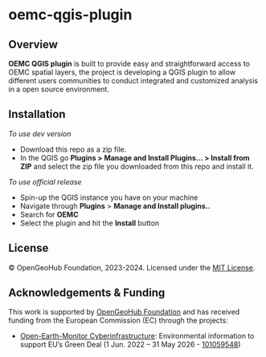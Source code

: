 # oemc-qgis-plugin

## Overview

**OEMC QGIS plugin** is built to provide easy and straightforward access to OEMC spatial layers, the project is developing a QGIS plugin to allow different users communities to conduct integrated and customized analysis in a open source environment.

## Installation

_To use dev version_
- Download this repo as a zip file.
- In the QGIS go __Plugins > Manage and Install Plugins... > Install from ZIP__ and select the zip file you downloaded from this repo and install it.

_To use official release_
- Spin-up the QGIS instance you have on your machine
- Navigate through **Plugins** > **Manage and Install plugins..** 
- Search for **OEMC** 
- Select the plugin and hit the **Install** button


## License
© OpenGeoHub Foundation, 2023-2024. Licensed under the [MIT License](LICENSE).

## Acknowledgements & Funding
This work is supported by [OpenGeoHub Foundation](https://opengeohub.org/) and has received 
funding from the European Commission (EC) through the projects:

- [Open-Earth-Monitor Cyberinfrastructure](https://earthmonitor.org/): Environmental information 
  to support EU’s Green Deal (1 Jun. 2022 – 31 May 2026 - 
  [101059548](https://cordis.europa.eu/project/id/101059548))
